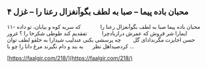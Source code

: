 ## محبان باده پیما – صبا به لطف بگوآنغزال رعنا را – غزل ۴


۱۱- محبان باده پیما صبا به لطف بگوآنغزال رعنا را             که سربه کوه و بیابان، تو داده ایمارا شر فروش که عمرش درازبادچرا          تفقدیم کند طوطی شکرخا را ؟ غرور حسن اجایزت مگرندادای گل        چه پرسشی بکنی عندلیب شیدارا به خلقو لطف توان کردصیداهل نظر      به بند و دام نگیرند مرغ دانا را چو با &#8230;

[https://faalgir.com/218/](https://faalgir.com/218/) 